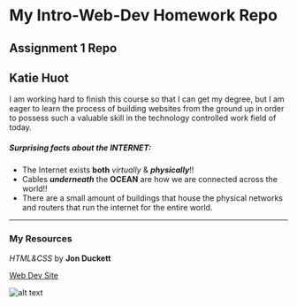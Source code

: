# My Intro-Web-Dev Homework Repo
## Assignment 1 Repo
## Katie Huot

I am working hard to finish this course so that I can get my degree, but I am eager to learn the process of building websites from the ground up in order to possess such a valuable skill in the technology controlled work field of today.

##### Surprising facts about the INTERNET:
- The Internet exists **both** *virtually* & **_physically_**!!
- Cables **_underneath_** the **OCEAN** are how we are connected across the world!!
- There are a small amount of buildings that house the physical networks and routers that run the internet for the entire world.

***

### My Resources
*HTML&CSS* by **Jon Duckett**

[Web Dev Site](https://media-ed-online.github.io/intro-web-dev/)

![alt text](http://bit.ly/2DIVG46)

